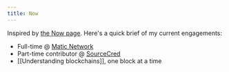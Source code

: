 ```yaml
---
title: Now
---
```


Inspired by [the Now page](https://sive.rs/nowff).
Here's a quick brief of my current engagements:

+ Full-time @ [Matic Network](https://matic.network)
+ Part-time contributor @ [SourceCred](https://sourcecred.io)
+ [[Understanding blockchains]], one block at a time
